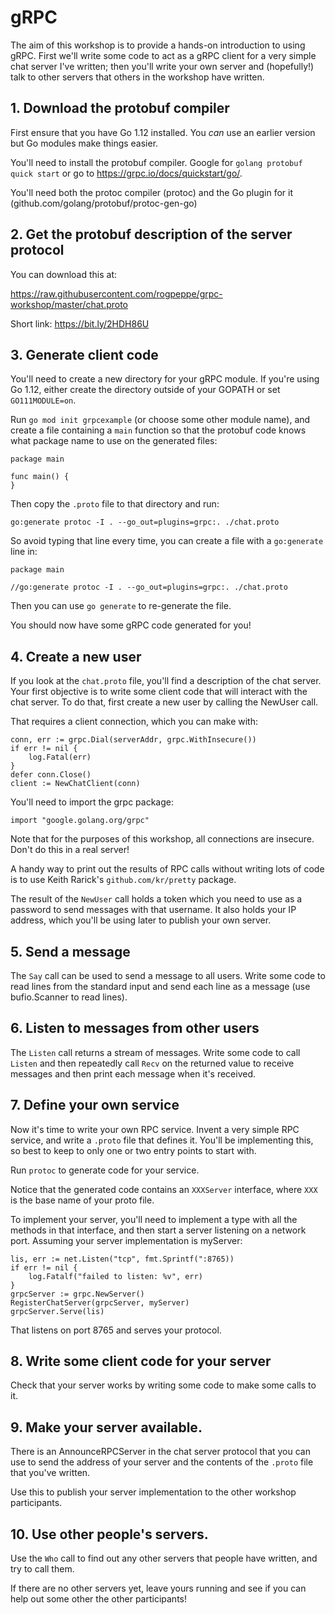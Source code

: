 # gRPC

The aim of this workshop is to provide a hands-on introduction to using
gRPC. First we'll write some code to act as a gRPC client for a very
simple chat server I've written; then you'll write your own server and
(hopefully!) talk to other servers that others in the workshop have
written.

## 1. Download the protobuf compiler

First ensure that you have Go 1.12 installed. You
*can* use an earlier version but Go modules make things easier.

You'll need to install the protobuf compiler.
Google for `golang protobuf quick start` or go to
https://grpc.io/docs/quickstart/go/.

You'll need both the protoc compiler (protoc) and the Go plugin
for it (github.com/golang/protobuf/protoc-gen-go)

## 2. Get the protobuf description of the server protocol

You can download this at:

https://raw.githubusercontent.com/rogpeppe/grpc-workshop/master/chat.proto

Short link: https://bit.ly/2HDH86U

## 3. Generate client code

You'll need to create a new directory for your gRPC module.
If you're using Go 1.12, either create the directory outside
of your GOPATH or set `GO111MODULE=on`.

Run `go mod init grpcexample` (or choose some other module name),
and create a file containing a `main` function so that the protobuf
code knows what package name to use on the generated files:

	package main
	
	func main() {
	}

Then copy the `.proto` file to that directory and run:

	go:generate protoc -I . --go_out=plugins=grpc:. ./chat.proto

So avoid typing that line every time, you can create a file with
a `go:generate` line in:

	package main
	
	//go:generate protoc -I . --go_out=plugins=grpc:. ./chat.proto

Then you can use `go generate` to re-generate the file.

You should now have some gRPC code generated for you!

## 4. Create a new user

If you look at the `chat.proto` file, you'll find a description of the chat
server. Your first objective is to write some client code that will
interact with the chat server. To do that, first create a new user
by calling the NewUser call.

That requires a client connection, which you can make with:

	conn, err := grpc.Dial(serverAddr, grpc.WithInsecure())
	if err != nil {
		log.Fatal(err)
	}
	defer conn.Close()
	client := NewChatClient(conn)

You'll need to import the grpc package:

	import "google.golang.org/grpc"

Note that for the purposes of this workshop, all connections
are insecure. Don't do this in a real server!

A handy way to print out the results of RPC calls without
writing lots of code is to use Keith Rarick's `github.com/kr/pretty`
package.

The result of the `NewUser` call holds a token which you
need to use as a password to send messages with that
username. It also holds your IP address, which you'll be
using later to publish your own server.

## 5. Send a message

The `Say` call can be used to send a message to all users.  Write some
code to read lines from the standard input and send each line as a message
(use bufio.Scanner to read lines).

## 6. Listen to messages from other users

The `Listen` call returns a stream of messages.  Write some code to call
`Listen` and then repeatedly call `Recv` on the returned value to receive
messages and then print each message when it's received.

## 7. Define your own service

Now it's time to write your own RPC service.  Invent a very simple RPC
service, and write a `.proto` file that defines it. You'll be implementing
this, so best to keep to only one or two entry points to start with.

Run `protoc` to generate code for your service.

Notice that the generated code contains an `XXXServer` interface,
where `XXX` is the base name of your proto file.

To implement your server, you'll need to implement a type
with all the methods in that interface, and then
start a server listening on a network port. Assuming
your server implementation is myServer:

	lis, err := net.Listen("tcp", fmt.Sprintf(":8765))
	if err != nil {
		log.Fatalf("failed to listen: %v", err)
	}
	grpcServer := grpc.NewServer()
	RegisterChatServer(grpcServer, myServer)
	grpcServer.Serve(lis)

That listens on port 8765 and serves your protocol.

## 8. Write some client code for your server

Check that your server works by writing some code to
make some calls to it.

## 9. Make your server available.

There is an AnnounceRPCServer in the chat server protocol
that you can use to send the address of your server
and the contents of the `.proto` file that you've written.

Use this to publish your server implementation to
the other workshop participants.

## 10. Use other people's servers.

Use the `Who` call to find out any other servers that
people have written, and try to call them.

If there are no other servers yet, leave yours running
and see if you can help out some other the other
participants!
